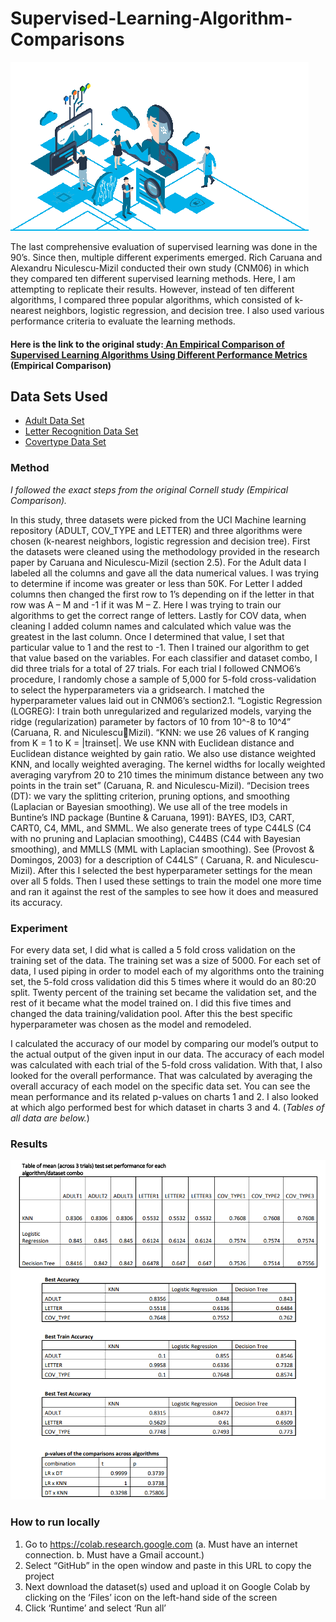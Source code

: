 # **Supervised-Learning-Algorithm-Comparisons**
![AI](images/smallgif.gif)

The last comprehensive evaluation of supervised learning was done in the 90’s. 
Since then, multiple different experiments emerged. 
Rich Caruana and Alexandru Niculescu-Mizil conducted their own study (CNM06) in which they compared ten different supervised learning methods. 
Here, I am attempting to replicate their results. However, instead of ten different algorithms, I compared three popular algorithms, which consisted of k-nearest neighbors, logistic regression, and decision tree. I also used various performance criteria to evaluate the learning methods.

#### **Here is the link to the original study:**[ An Empirical Comparison of Supervised Learning Algorithms Using Different Performance Metrics](https://drive.google.com/file/d/1BACN9m5HB4KYKPzZrNjg_KCg0FGEd5sL/view?usp=sharing) (Empirical Comparison)

## Data Sets Used 

* [Adult Data Set](https://archive.ics.uci.edu/ml/datasets/adult)
* [Letter Recognition Data Set](https://archive.ics.uci.edu/ml/datasets/letter+recognition )
* [Covertype Data Set](https://archive.ics.uci.edu/ml/datasets/covertype)

### Method
_I followed the exact steps from the original Cornell study (Empirical Comparison)._

In this study, three datasets were picked from the UCI Machine learning repository 
(ADULT, COV_TYPE and LETTER) and three algorithms were chosen (k-nearest neighbors, 
logistic regression and decision tree). First the datasets were cleaned using the methodology 
provided in the research paper by Caruana and Niculescu-Mizil (section 2.5). For the Adult data 
I labeled all the columns and gave all the data numerical values. I was trying to determine if 
income was greater or less than 50K. For Letter I added columns then changed the first row to 
1’s depending on if the letter in that row was A – M and -1 if it was M – Z. Here I was trying to 
train our algorithms to get the correct range of letters. Lastly for COV data, when cleaning I 
added column names and calculated which value was the greatest in the last column. Once I 
determined that value, I set that particular value to 1 and the rest to -1. Then I trained our 
algorithm to get that value based on the variables. For each classifier and dataset combo, I did 
three trials for a total of 27 trials. For each trial I followed CNMO6’s procedure, I randomly 
chose a sample of 5,000 for 5-fold cross-validation to select the hyperparameters via a 
gridsearch. I matched the hyperparameter values laid out in CNM06’s section2.1. “Logistic 
Regression (LOGREG): I train both unregularized and regularized models, varying the ridge 
(regularization) parameter by factors of 10 from 10^-8 to 10^4” (Caruana, R. and NiculescuMizil). “KNN: we use 26 values of K ranging from K = 1 to K = |trainset|. We use KNN with 
Euclidean distance and Euclidean distance weighted by gain ratio. We also use distance weighted 
KNN, and locally weighted averaging. The kernel widths for locally weighted averaging varyfrom 20 to 210 times the minimum distance between any two points in the train set” (Caruana, R. 
and Niculescu-Mizil). “Decision trees (DT): we vary the splitting criterion, pruning options, and 
smoothing (Laplacian or Bayesian smoothing). We use all of the tree models in Buntine’s IND 
package (Buntine & Caruana, 1991): BAYES, ID3, CART, CART0, C4, MML, and SMML. We 
also generate trees of type C44LS (C4 with no pruning and Laplacian smoothing), C44BS (C44 
with Bayesian smoothing), and MMLLS (MML with Laplacian smoothing). See (Provost & 
Domingos, 2003) for a description of C44LS” ( Caruana, R. and Niculescu-Mizil). After this I 
selected the best hyperparameter settings for the mean over all 5 folds. Then I used these 
settings to train the model one more time and ran it against the rest of the samples to see how it 
does and measured its accuracy.


### Experiment 

For every data set, I did what is called a 5 fold cross validation on the training set of the 
data. The training set was a size of 5000. For each set of data, I used piping in order to model 
each of my algorithms onto the training set, the 5-fold cross validation did this 5 times where it 
would do an 80:20 split. Twenty percent of the training set became the validation set, and the rest 
of it became what the model trained on. I did this five times and changed the data 
training/validation pool. After this the best specific hyperparameter was chosen as the model and 
remodeled.

I calculated the accuracy of our model by comparing our model’s output to the actual 
output of the given input in our data. The accuracy of each model was calculated with each trial 
of the 5-fold cross validation. With that, I also looked for the overall performance. That was 
calculated by averaging the overall accuracy of each model on the specific data set. You can see 
the mean performance and its related p-values on charts 1 and 2. I also looked at which algo 
performed best for which dataset in charts 3 and 4. (_Tables of all data are  below._)

### Results 

![](images/Results.png)

### How to run locally
1.	Go to https://colab.research.google.com 
  (a.	Must have an internet connection. 
  b.	Must have a Gmail account.)
2.	Select “GitHub” in the open window and paste in this URL to copy the project 
3.	Next download the dataset(s) used and upload it on Google Colab by clicking on the ‘Files’ icon on the left-hand side of the screen
4.	Click ‘Runtime’ and select ‘Run all’  

